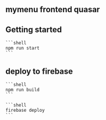 ## mymenu frontend quasar

## Getting started

    ```shell
    npm run start
    ```

## deploy to firebase

    ```shell
    npm run build
    ```

    ```shell
    firebase deploy
    ```
